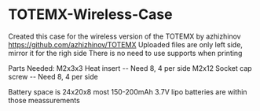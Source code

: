 # TOTEMX-Wireless-Case
Created this case for the wireless version of the TOTEMX by azhizhinov https://github.com/azhizhinov/TOTEMX
Uploaded files are only left side, mirror it for the righ side
There is no need to use supports when printing

Parts Needed:
M2x3x3 Heat insert  -- Need 8, 4 per side
M2x12 Socket cap screw -- Need 8, 4 per side

Battery space is 24x20x8 most 150-200mAh 3.7V lipo batteries are within those meassurements





